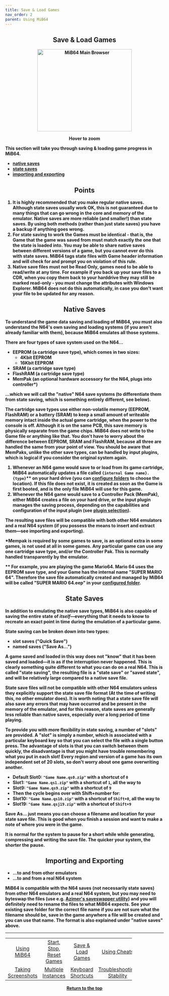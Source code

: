 ```yaml
---
title: Save & Load Games
nav_order: 2
parent: Using MiB64
---
```


<style>
.zoom-pair {
  display: flex;
  gap: 12px;
  align-items: flex-start;
  position: relative;
}

.zoom-on-hover {
  display: inline-block;
  position: relative;
}

.zoom-on-hover img {
  display: block;
  cursor: zoom-in;
  transition: transform 0.3s ease;
  transform-origin: left center;
  position: relative;
  z-index: 1;
}

.zoom-on-hover:hover img {
  transform: scale(1.5);
}

.zoom-pair .zoom-on-hover:first-child:hover img {
  z-index: 9999;
}

.zoom-pair .zoom-on-hover:last-child:hover img {
  z-index: 100;
}
</style>

## <center><b>Save & Load Games</b></center>
<b>
<div style="text-align: center;">
<div class="zoom-on-hover">
  <img src="/manual/asset/images/main.png" alt="MiB64 Main Browser" width="300" height="260" />
</div>
<p><strong>Hover to zoom</strong></p>
</div>

<!-- ClauseEcho: Interactive Image -->

This section will take you through saving & loading game progress in MiB64.

- [native saves](#native)  
- [state saves](#state)  
- [importing and exporting](#import)

## <center><b>Points</b></center>
<b>

1. It is highly recommended that you make regular native saves. Although state saves usually work OK, this is not guaranteed due to many things that can go wrong in the core and memory of the emulator. Native saves are more reliable (and smaller!) than state saves. By using both methods (rather than just state saves) you have a backup if anything goes wrong.  
2. For state saving to work the Games must be identical - that is, the Game that the game was saved from must match exactly the one that the state is loaded into. You may be able to share native saves between different versions of a game, but you cannot ever do this with state saves. MiB64 tags state files with Game header information and will check for and prompt you on violation of this rule.  
3. Native save files must not be Read Only, games need to be able to read/write at any time. For example if you back up your save files to a CDR, when you copy them back to your harddrive they may still be marked read-only - you must change the attributes with Windows Explorer. MiB64 does not do this automatically, in case you don't want your file to be updated for any reason.

<a name="native"></a>
## <center><b>Native Saves</b></center>
<b>

To understand the game data saving and loading of MiB64, you must also understand the N64's own saving and loading systems (if you aren't already familiar with them), because MiB64 emulates all those systems.

There are four types of save system used on the N64...

- EEPROM (a cartridge save type), which comes in two sizes:  
  - 4Kbit EEPROM  
  - 16Kbit EEPROM  
- SRAM (a cartridge save type)  
- FlashRAM (a cartridge save type)  
- MemPak (an optional hardware accessory for the N64, plugs into controller*)

...which we will call the "native" N64 save systems (to differentiate them from state saving, which is something entirely different, see below).

The cartridge save types use either non-volatile memory (EEPROM, FlashRAM) or a battery (SRAM) to keep a small amount of writeable memory intact inside the actual game cartridge, when the power to the console is off. Although it is on the same PCB, this save memory is physically separate from the game chips.
MiB64 does not write to the Game file or anything like that. You don't have to worry about the difference between EEPROM, SRAM and FlashRAM, because all three are handled the same from your point of view. You should be aware that MemPaks, unlike the other save types, can be handled by input plugins, which is logical if you consider the original system again.

1. Whenever an N64 game would save to or load from its game cartridge, MiB64 automatically updates a file called `{internal Game name}.{type}`** on your hard drive (you can [configure folders](app_directories.html) to choose the location). If this file does not exist, it is created as soon as the Game is first booted, and is the only file MiB64 will use for this game.  
2. Whenever the N64 game would save to a Controller Pack (MemPak), either MiB64 creates a file on your hard drive, or the input plugin manages the saving process, depending on the capabilities and configuration of the input plugin (see [plugin selection](app_plugins.html)).

The resulting save files will be compatible with both other N64 emulators and a real N64 system (if you possess the means to insert and extract them—see importing and exporting).

*Mempak is required by some games to save, is an optional extra in some games, is not used at all in some games. Any particular game can use any one cartridge save type, and/or the Controller Pak. This is normally handled transparently by the emulator.

** For example, you are playing the game Mario64. Mario 64 uses the EEPROM save type, and your Game has the internal name "SUPER MARIO 64". Therefore the save file automatically created and managed by MiB64 will be called "SUPER MARIO 64.eep" in your [configured folder](app_directories.html).

<a name="state"></a>
## <center><b>State Saves</b></center>
<b>

In addition to emulating the native save types, MiB64 is also capable of saving the entire state of *itself*—everything that it needs to know to recreate an exact point in time during the emulation of a particular game.

State saving can be broken down into two types:

- slot saves ("Quick Save")  
- named saves ("Save As...")

A game saved and loaded in this way does not "know" that it has been saved and loaded—it is as if the interruption never happened. This is clearly something quite different to what you can do on a real N64. This is called "state saving", the resulting file is a "state save" or "saved state", and will be relatively large compared to a native save file.

State save files will not be compatible with other N64 emulators unless they explicitly support the state save file format (At the time of writing this, no other emulator does). It is worth noting that a state save file will also save any errors that may have occurred and be present in the memory of the emulator, and for this reason, state saves are generally less reliable than native saves, especially over a long period of time playing.

To provide you with more flexibility in state saving, a number of "slots" are provided. A "slot" is simply a number, which is associated with a particular keyboard key so that you can select the file with a single button press. The advantage of slots is that you can switch between them quickly, the disadvantage is that you might have trouble remembering what you put in each slot! Every region and version of a game has its own independent set of 20 slots, so don't worry about one game overwriting another.

- Default Slot0: `"Game Name.qs0.zip"` with a shortcut of `0`  
- Slot1: `"Game Name.qs1.zip"` with a shortcut of `1`, all the way to  
- Slot9: `"Game Name.qs9.zip"` with a shortcut of `9`  
- Then the cycle begins over with Shift+number for:  
- Slot10: `"Game Name.qs10.zip"` with a shortcut of `Shift+0`, all the way to  
- Slot19: `"Game Name.qsj19.zip"` with a shortcut of `Shift+9`

Save As... just means you can choose a filename and location for your state save file. This is good when you finish a session and want to make a note of where you were in the game.

It is normal for the system to pause for a short while while generating, compressing and writing the save file. The quicker your system, the shorter the pause.

<a name="import"></a>
## <center><b>Importing and Exporting</b></center>
<b>

- ...to and from other emulators  
- ...to and from a real N64 system

MiB64 is compatible with the N64 saves (not necessarily state saves) from other N64 emulators and a real N64 system, but you may need to byteswap the files (use e.g. [Azimer's saveswapper utility](http://www.apollo64.com/files/saveswap.zip)) and you will definitely need to rename the files to what MiB64 expects.
See your existing save folder for the correct file name if you are not sure what the filename should be, save in the game anywhere a file will be created and you can use that name. The format is also explained under "native saves" above.

---

<!-- Footer Navigation Block -->

<table align="center" style="width: 80%">
  <tr>
    <td style="text-align: center"><a href="using-mib64">Using MiB64</a></td>
    <td style="text-align: center"><a href="start-stop-reset-games">Start, Stop, Reset Games</a></td>
    <td style="text-align: center"><a href="save-load-games">Save & Load Games</a></td>
    <td style="text-align: center"><a href="/manual/manual/manual/cheats">Using Cheats</a></td>
  </tr>
  <tr>
    <td style="text-align: center"><a href="taking-screenshots">Taking Screenshots</a></td>
    <td style="text-align: center"><a href="multiple-instances">Multiple Instances</a></td>
    <td style="text-align: center"><a href="keyboard-shortcuts">Keyboard Shortcuts</a></td>
    <td style="text-align: center"><a href="using-mib64-troubleshooting-stability">Troubleshooting Stability</a></td>
  </tr>
</table>

<p style="text-align:center"><a href="#">Return to the top</a></p>

<!-- ClauseEcho: Save & Load Protocol Activated -->
